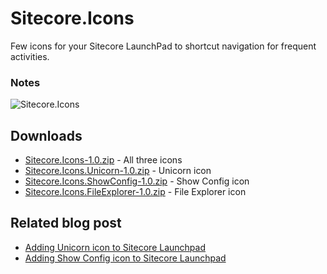 # Sitecore.Icons

Few icons for your Sitecore LaunchPad to shortcut navigation for frequent activities.

### Notes

![Sitecore.Icons](https://raw.githubusercontent.com/wiki/MartinMiles/Sitecore.Icons/images/launchpad.png "Sitecore LaunchPad Icons") 

## Downloads

* [Sitecore.Icons-1.0.zip](https://github.com/MartinMiles/Sitecore.Icons/raw/master/Files/Sitecore.Icons-1.0.zip) - All three icons
* [Sitecore.Icons.Unicorn-1.0.zip](https://github.com/MartinMiles/Sitecore.Icons/raw/master/Files/Sitecore.Icons.Unicorn-1.0.zip) - Unicorn icon
* [Sitecore.Icons.ShowConfig-1.0.zip](https://github.com/MartinMiles/Sitecore.Icons/raw/master/Files/Sitecore.Icons.ShowConfig-1.0.zip) - Show Config icon
* [Sitecore.Icons.FileExplorer-1.0.zip](https://github.com/MartinMiles/Sitecore.Icons/raw/master/Files/Sitecore.Icons.FileExplorer-1.0.zip) - File Explorer icon


## Related blog post

* [Adding Unicorn icon to Sitecore Launchpad](http://blog.martinmiles.net/post/adding-unicorn-icon-to-sitecore-launchpad)
* [Adding Show Config icon to Sitecore Launchpad](http://blog.martinmiles.net/post/adding-show-config-icon-to-sitecore-launchpad)
